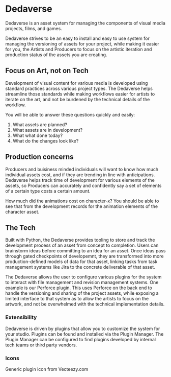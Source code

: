 Dedaverse
===========================

Dedaverse is an asset system for managing the components of visual media projects, films, and games.

Dedaverse strives to be an easy to install and easy to use system for managing the versioning of assets for your project,
while making it easier for you, the Artists and Producers to focus on the artistic iteration and production status of 
the assets you are creating.


## Focus on Art, not on Tech

Development of visual content for various media is developed using standard practices across 
various project types. The Dedaverse helps streamline those standards while making workflows easier 
for artists to iterate on the art, and not be burdened by the technical details of the workflow. 

You will be able to answer these questions quickly and easily:
1. What assets are planned?
2. What assets are in development?
3. What what done today?
4. What do the changes look like?


## Production concerns

Producers and buisiness minded individuals will want to know how much individual assets cost, and if they are 
trending in line with anticipations. Dedaverse helps track time of development for various elements of the assets,
so Producers can accurately and confidently say a set of elements of a certain type costs a certain amount. 

How much did the animations cost on character-x? 
You should be able to see that from the development records for the animation elements of the character asset.


## The Tech

Built with Python, the Dedaverse provides tooling to store and track the development process of an asset from concept to completion. 
Users can brainstorm ideas before committing to an idea for an asset. Once ideas pass through gated checkpoints of developemnt, they 
are transformed into more production-defined models of data for that asset, linking tasks from task management systems like Jira to 
the concrete deliverable of that asset.

The Dedaverse allows the user to configure various plugins for the system to interact with file management and revision management systems. 
One example is our Perforce plugin. This uses Perforce on the back end to handle the versioning and sharing of the project assets, while 
exposing a limited interface to that system as to allow the artists to focus on the artwork, and not be overwhelmed with the technical 
implementation details.


### Extensibility

Dedaverse is driven by plugins that allow you to customize the system for your studio. Plugins can be found and installed via the Plugin Manager. 
The Plugin Manager can be configured to find plugins developed by internal tech teams or third party vendors.  


### Icons

Generic plugin icon from Vecteezy.com